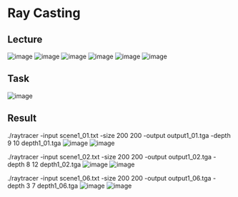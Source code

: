 # Ray Casting

## Lecture
![image](https://user-images.githubusercontent.com/76250553/179549436-5e9d25be-237f-420f-87c9-3a0ca7504a4e.png)
![image](https://user-images.githubusercontent.com/76250553/179549661-3b93504e-70ab-4d4a-9e41-aa91d9a9a6e7.png)
![image](https://user-images.githubusercontent.com/76250553/179549742-33d525de-0f47-4fce-ad3d-3855934326cf.png)
![image](https://user-images.githubusercontent.com/76250553/179549817-6a13db77-94f0-4d19-9d03-817168ec2803.png)
![image](https://user-images.githubusercontent.com/76250553/179549819-a55e8595-bb2c-4579-8d2a-a204b9b9c743.png)
![image](https://user-images.githubusercontent.com/76250553/179549687-65a3725f-ab7a-41c6-a911-dec4eea412fb.png)

## Task
![image](https://user-images.githubusercontent.com/76250553/179549916-c666daca-aaac-48d6-851a-73a70827a1a3.png)

## Result
./raytracer -input scene1_01.txt -size 200 200 -output output1_01.tga -depth 9 10 depth1_01.tga
![image](https://user-images.githubusercontent.com/76250553/179550259-a192f566-e347-4fd4-810e-bd9d8a64d879.png)
![image](https://user-images.githubusercontent.com/76250553/179550847-94e4e78c-285f-486c-b595-9ecd797ced3c.png)

./raytracer -input scene1_02.txt -size 200 200 -output output1_02.tga -depth 8 12 depth1_02.tga
![image](https://user-images.githubusercontent.com/76250553/179550411-7be78842-ce91-4a06-9ba9-53a67add6baa.png)
![image](https://user-images.githubusercontent.com/76250553/179550713-5c8152cc-5f0d-4125-8b42-c392524228e8.png)

./raytracer -input scene1_06.txt -size 200 200 -output output1_06.tga -depth 3 7 depth1_06.tga
![image](https://user-images.githubusercontent.com/76250553/179550541-f76b12eb-543b-4021-a691-32ffc6731fba.png)
![image](https://user-images.githubusercontent.com/76250553/179550646-67e0c93d-a2ce-447d-ad87-d6fe55478455.png)
